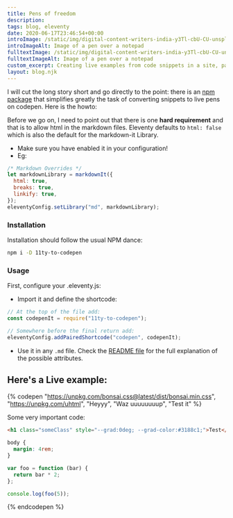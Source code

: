 ```yaml
---
title: Pens of freedom
description:
tags: blog, eleventy
date: 2020-06-17T23:46:54+00:00
introImage: /static/img/digital-content-writers-india-y3Tl-cbU-CU-unsplash.jpg
introImageAlt: Image of a pen over a notepad
fulltextImage: /static/img/digital-content-writers-india-y3Tl-cbU-CU-unsplash.jpg
fulltextImageAlt: Image of a pen over a notepad
custom_excerpt: Creating live examples from code snippets in a site, particularly a documentation site, is extremely helpful for users, as they get to play with the code. Eleventy (rightfully) didn't have such functionality out of the box but don't despair...
layout: blog.njk
---
```


I will cut the long story short and go directly to the point: there is an [npm package](https://www.npmjs.com/package/11ty-to-codepen) that simplifies greatly the task of converting snippets to live pens on codepen. Here is the howto:

Before we go on, I need to point out that there is one **hard requirement** and that is to allow html in the markdown files.
Eleventy defaults to `html: false` which is also the default for the markdown-it Library.

- Make sure you have enabled it in your configuration!
- Eg:

```js
/* Markdown Overrides */
let markdownLibrary = markdownIt({
  html: true,
  breaks: true,
  linkify: true,
});
eleventyConfig.setLibrary("md", markdownLibrary);
```

### Installation

Installation should follow the usual NPM dance:

```bash
npm i -D 11ty-to-codepen
```

### Usage

First, configure your .eleventy.js:

- Import it and define the shortcode:

```js
// At the top of the file add:
const codepenIt = require("11ty-to-codepen");

// Somewhere before the final return add:
eleventyConfig.addPairedShortcode("codepen", codepenIt);
```

- Use it in any `.md` file. Check the [README file](https://github.com/dgrammatiko/11ty-to-codepen) for the full explanation of the possible attributes.

## Here's a Live example:

{% codepen "https://unpkg.com/bonsai.css@latest/dist/bonsai.min.css", "https://unpkg.com/uhtml", "Heyyy", "Waz uuuuuuuup", "Test it" %}

Some very important code:

```html
<h1 class="someClass" style="--grad:0deg; --grad-color:#3188c1;">Test</h1>
```

```css
body {
  margin: 4rem;
}
```

```js
var foo = function (bar) {
  return bar * 2;
};

console.log(foo(5));
```

{% endcodepen %}
